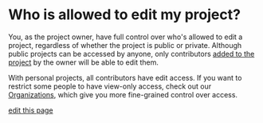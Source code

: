 # Who is allowed to edit my project?

You, as the project owner, have full control over who's allowed to edit a project, regardless of whether the project is public or private. Although public projects can be accessed by anyone, only contributors [added to the project](/faq/how-to-add-contributors.md) by the owner will be able to edit them.

With personal projects, all contributors have edit access. If you want to restrict some people to have view-only access, check out our [Organizations](/guides/organizations.md), which give you more fine-grained control over access.

<span class="edit-link"><a href="https://github.com/kumu/docs/blob/master/faq/who-is-allowed-to-edit-my-project.md" target="_blank"><i class="fa fa-github"></i> edit this page</a></span>
